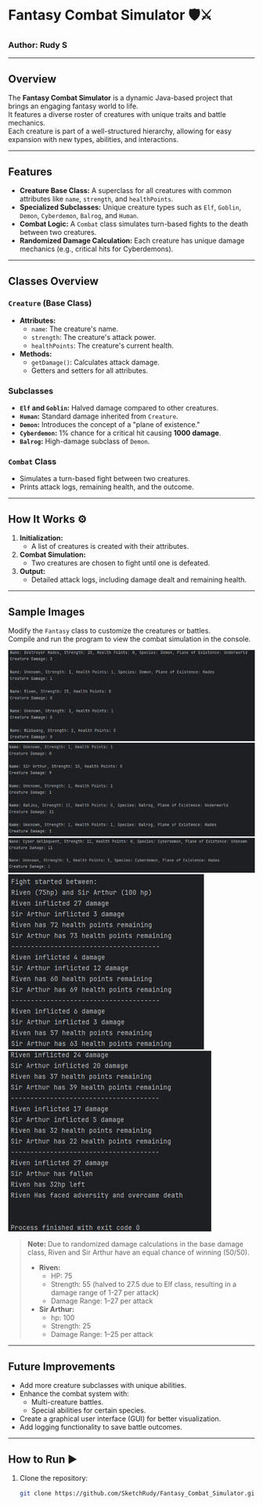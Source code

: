 # Fantasy Combat Simulator 🛡️⚔️
### Author: Rudy S

---

## Overview
The **Fantasy Combat Simulator** is a dynamic Java-based project that brings an engaging fantasy world to life.  
It features a diverse roster of creatures with unique traits and battle mechanics.  
Each creature is part of a well-structured hierarchy, allowing for easy expansion with new types, abilities, and interactions.

---

## Features 
- **Creature Base Class:** A superclass for all creatures with common attributes like `name`, `strength`, and `healthPoints`.
- **Specialized Subclasses:** Unique creature types such as `Elf`, `Goblin`, `Demon`, `Cyberdemon`, `Balrog`, and `Human`.
- **Combat Logic:** A `Combat` class simulates turn-based fights to the death between two creatures.
- **Randomized Damage Calculation:** Each creature has unique damage mechanics (e.g., critical hits for Cyberdemons).

---

## Classes Overview 

### `Creature` (Base Class)
- **Attributes:**
    - `name`: The creature's name.
    - `strength`: The creature's attack power.
    - `healthPoints`: The creature's current health.
- **Methods:**
    - `getDamage()`: Calculates attack damage.
    - Getters and setters for all attributes.

### Subclasses
- **`Elf` and `Goblin`:** Halved damage compared to other creatures.
- **`Human`:** Standard damage inherited from `Creature`.
- **`Demon`:** Introduces the concept of a "plane of existence."
- **`Cyberdemon`:** 1% chance for a critical hit causing **1000 damage**.
- **`Balrog`:** High-damage subclass of `Demon`.

### `Combat` Class
- Simulates a turn-based fight between two creatures.
- Prints attack logs, remaining health, and the outcome.

---

## How It Works ⚙️

1. **Initialization:**
    - A list of creatures is created with their attributes.
2. **Combat Simulation:**
    - Two creatures are chosen to fight until one is defeated.
3. **Output:**
    - Detailed attack logs, including damage dealt and remaining health.

---

## Sample Images 
Modify the `Fantasy` class to customize the creatures or battles.  
Compile and run the program to view the combat simulation in the console.

![img.png](images/img.png)  
![img.png](images/img1.png)  
![img.png](images/img2.png)  
![img.png](images/img3.png)  
![img.png](images/img4.png)

> **Note:** Due to randomized damage calculations in the base damage class, Riven and Sir Arthur have an equal chance of winning (50/50).
> - **Riven:**   
>   - HP: 75
>   - Strength: 55 (halved to 27.5 due to Elf class, resulting in a damage range of 1-27 per attack)
>   - Damage Range: 1–27 per attack
> - **Sir Arthur:**  
>   - hp: 100
>   - Strength: 25
>   - Damage Range: 1–25 per attack


---

## Future Improvements 
- Add more creature subclasses with unique abilities.
- Enhance the combat system with:
    - Multi-creature battles.
    - Special abilities for certain species.
- Create a graphical user interface (GUI) for better visualization.
- Add logging functionality to save battle outcomes.

---

## How to Run ▶
1. Clone the repository:
   ```bash  
   git clone https://github.com/SketchRudy/Fantasy_Combat_Simulator.git
